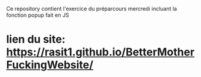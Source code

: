 Ce repository contient l'exercice du préparcours mercredi incluant la fonction popup fait en JS 
# lien du site: https://rasit1.github.io/BetterMotherFuckingWebsite/
